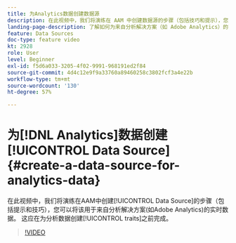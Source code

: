 ```yaml
---
title: 为Analytics数据创建数据源
description: 在此视频中，我们将演练在 AAM 中创建数据源的步骤（包括技巧和提示），您可以将数据源用于来自分析解决方案（如 Adobe Analytics）的实时数据。这应在为分析数据创建特征之前完成。
landing-page-description: 了解如何为来自分析解决方案（如 Adobe Analytics）的实时数据创建数据源。请在为分析数据创建特征之前执行该操作。
feature: Data Sources
doc-type: feature video
kt: 2928
role: User
level: Beginner
exl-id: f5d6a033-3205-4f02-9991-968191ed2f84
source-git-commit: 4d4c12e9f9a33760a89460258c3802fcf3a4e22b
workflow-type: tm+mt
source-wordcount: '130'
ht-degree: 57%

---
```


# 为[!DNL Analytics]数据创建[!UICONTROL Data Source] {#create-a-data-source-for-analytics-data}

在此视频中，我们将演练在AAM中创建[!UICONTROL Data Source]的步骤（包括提示和技巧），您可以将该用于来自分析解决方案(如Adobe Analytics)的实时数据。 这应在为分析数据创建[!UICONTROL traits]之前完成。

>[!VIDEO](https://video.tv.adobe.com/v/27329/?quality=12)
